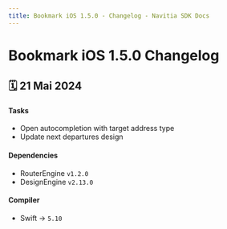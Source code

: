 ```yaml
---
title: Bookmark iOS 1.5.0 - Changelog - Navitia SDK Docs
---
```


# Bookmark iOS 1.5.0 Changelog

<h2>🗓 21 Mai 2024</h2>

#### Tasks
- Open autocompletion with target address type
- Update next departures design

#### Dependencies
 - RouterEngine `v1.2.0`
 - DesignEngine `v2.13.0`

#### Compiler
-  Swift -> `5.10`

